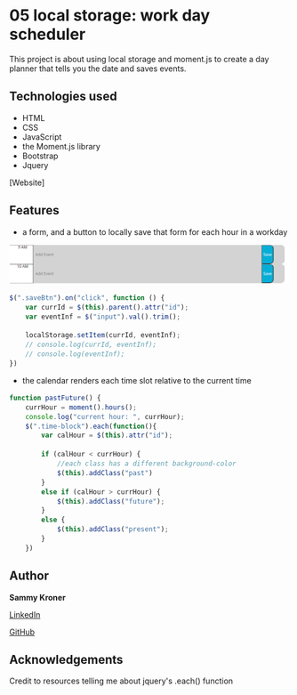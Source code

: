 # 05 local storage: work day scheduler

This project is about using local storage and moment.js to create a day planner that tells you the date and saves events.

## Technologies used
- HTML
- CSS
- JavaScript
- the Moment.js library
- Bootstrap
- Jquery

[Website]

## Features

- a form, and a button to locally save that form for each hour in a workday

![image](assets/Planner-Icon.png)

```javascript
$(".saveBtn").on("click", function () {
    var currId = $(this).parent().attr("id");
    var eventInf = $("input").val().trim();

    localStorage.setItem(currId, eventInf);
    // console.log(currId, eventInf);
    // console.log(eventInf);
})
```

- the calendar renders each time slot relative to the current time

```javascript
function pastFuture() {
    currHour = moment().hours();
    console.log("current hour: ", currHour);
    $(".time-block").each(function(){
        var calHour = $(this).attr("id");

        if (calHour < currHour) {
            //each class has a different background-color
            $(this).addClass("past")
        }
        else if (calHour > currHour) {
            $(this).addClass("future");
        }
        else {
            $(this).addClass("present");
        }
    })
```
## Author

**Sammy Kroner**

[LinkedIn](www.linkedin.com/in/samuel-kroner-44aa11169)

[GitHub](https://github.com/sammyk118)

## Acknowledgements
Credit to resources telling me about jquery's .each() function